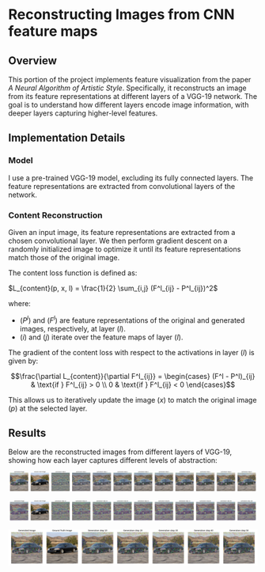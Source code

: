 # Reconstructing Images from CNN feature maps

## Overview
This portion of the project implements feature visualization from the paper *A Neural Algorithm of Artistic Style*. Specifically, it reconstructs an image from its feature representations at different layers of a VGG-19 network. The goal is to understand how different layers encode image information, with deeper layers capturing higher-level features.

## Implementation Details
### Model
I use a pre-trained VGG-19 model, excluding its fully connected layers.  The feature representations are extracted from convolutional layers of the network.

### Content Reconstruction
Given an input image, its feature representations are extracted from a chosen convolutional layer. We then perform gradient descent on a randomly initialized image to optimize it until its feature representations match those of the original image.

The content loss function is defined as:

$L_{content}(p, x, l) = \frac{1}{2} \sum_{i,j} (F^l_{ij} - P^l_{ij})^2$

where:
- $( P^l)$ and $(F^l)$ are feature representations of the original and generated images, respectively, at layer $( l )$.
- $( i )$ and $( j )$ iterate over the feature maps of layer $( l )$.

The gradient of the content loss with respect to the activations in layer $( l)$ is given by:


```math
\frac{\partial L_{content}}{\partial F^l_{ij}} = \begin{cases} (F^l - P^l)_{ij} & \text{if } F^l_{ij} > 0 \\ 0 & \text{if } F^l_{ij} < 0 \end{cases}
```


This allows us to iteratively update the image $( x)$ to match the original image $( p )$ at the selected layer.


## Results
Below are the reconstructed images from different layers of VGG-19, showing how each layer captures different levels of abstraction:

![reconstruction_output.tiff](reconstruction_outputs/reconstruction_output.png)

![reconstruction_output2.tiff](reconstruction_outputs/reconstruction_output2.png)  

![reconstruction_output_50step.tiff](reconstruction_outputs/reconstruction_output_50step.png)
